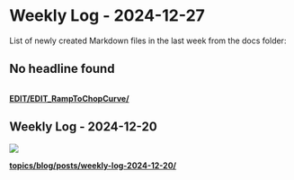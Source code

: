 # Weekly Log - 2024-12-27

List of newly created Markdown files in the last week from the docs folder:

## No headline found
![]()



**[EDIT/EDIT_RampToChopCurve/](https://levoxtrip.github.io/TKB/EDIT/EDIT_RampToChopCurve/)**

## Weekly Log - 2024-12-20
![](https://levoxtrip.github.io/TKB/topics/blog/posts/img/SetLockFlagViaSCript.png)



**[topics/blog/posts/weekly-log-2024-12-20/](https://levoxtrip.github.io/TKB/topics/blog/posts/weekly-log-2024-12-20/)**

